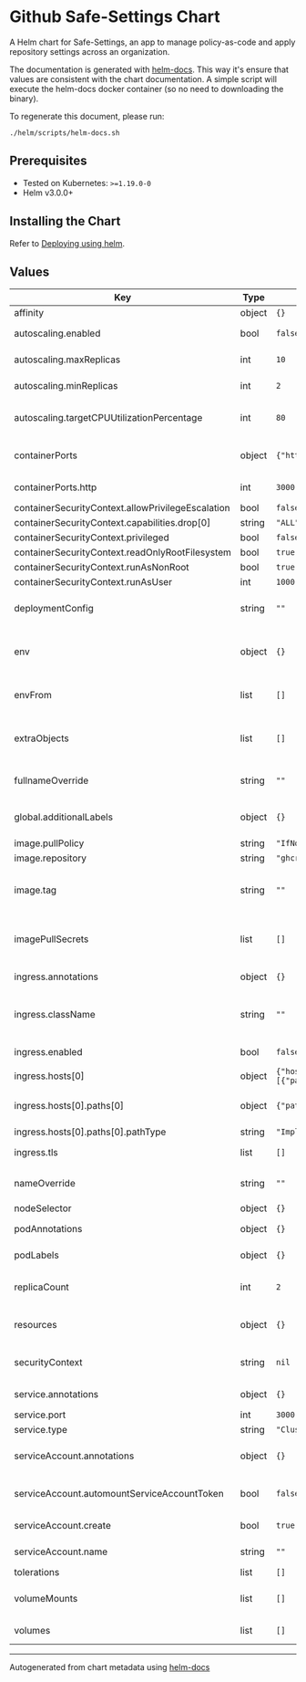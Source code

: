 # Github Safe-Settings Chart

A Helm chart for Safe-Settings, an app to manage policy-as-code and apply repository settings across an organization.

The documentation is generated with [helm-docs](https://github.com/norwoodj/helm-docs). This way it's ensure that values are consistent with the chart documentation.
A simple script will execute the helm-docs docker container (so no need to downloading the binary).

To regenerate this document, please run:

```shell
./helm/scripts/helm-docs.sh
```

## Prerequisites

- Tested on Kubernetes: `>=1.19.0-0`
- Helm v3.0.0+

## Installing the Chart

Refer to [Deploying using helm](https://github.com/github/safe-settings/blob/main-enterprise/docs/deploy.md#deploying-using-helm).

## Values

| Key | Type | Default | Description |
|-----|------|---------|-------------|
| affinity | object | `{}` | Affinity |
| autoscaling.enabled | bool | `false` | Enable Horizontal Pod Autoscaler |
| autoscaling.maxReplicas | int | `10` | Maximum number of replicas |
| autoscaling.minReplicas | int | `2` | Minimum number of replicas |
| autoscaling.targetCPUUtilizationPercentage | int | `80` | Average CPU utilization percentage |
| containerPorts | object | `{"http":3000}` | Safe-Settings application container ports |
| containerPorts.http | int | `3000` | Application container port |
| containerSecurityContext.allowPrivilegeEscalation | bool | `false` |  |
| containerSecurityContext.capabilities.drop[0] | string | `"ALL"` |  |
| containerSecurityContext.privileged | bool | `false` |  |
| containerSecurityContext.readOnlyRootFilesystem | bool | `true` |  |
| containerSecurityContext.runAsNonRoot | bool | `true` |  |
| containerSecurityContext.runAsUser | int | `1000` |  |
| deploymentConfig | string | `""` | Safe-Settings deployment configuration |
| env | object | `{}` | Environment variables to pass to safe-settings application |
| envFrom | list | `[]` | envFrom to pass to safe-settings application |
| extraObjects | list | `[]` | Array of extra K8s manifests to deploy supporting Helm templating |
| fullnameOverride | string | `""` | String to fully override `"safe-settings.fullname"` |
| global.additionalLabels | object | `{}` | Additional labels to be added to all resources |
| image.pullPolicy | string | `"IfNotPresent"` | Image pull policy |
| image.repository | string | `"ghcr.io/github/safe-settings"` | Repository to use |
| image.tag | string | `""` | Overrides the image tag whose default is the chart appVersion |
| imagePullSecrets | list | `[]` | Secrets with credentials to pull images from a private registry |
| ingress.annotations | object | `{}` | Additional ingress annotations |
| ingress.className | string | `""` | Defines which ingress controller will implement the resource |
| ingress.enabled | bool | `false` | Enable and ingress resources |
| ingress.hosts[0] | object | `{"host":"chart-example.local","paths":[{"path":"/","pathType":"ImplementationSpecific"}]}` | Hostname |
| ingress.hosts[0].paths[0] | object | `{"path":"/","pathType":"ImplementationSpecific"}` | The path to Safe-Settings application |
| ingress.hosts[0].paths[0].pathType | string | `"ImplementationSpecific"` | Ingress path type |
| ingress.tls | list | `[]` | Ingress TLS configuration |
| nameOverride | string | `""` | Provide a name in place of `safe-settings` |
| nodeSelector | object | `{}` | Node selector |
| podAnnotations | object | `{}` | Annotations to be added to pods |
| podLabels | object | `{}` | Labels to be added to pods |
| replicaCount | int | `2` | The number of application pods to run |
| resources | object | `{}` | Resource limits and requests for the application pods |
| securityContext | string | `nil` | Toggle and define pod-level security context |
| service.annotations | object | `{}` | Service annotations |
| service.port | int | `3000` | Service http port |
| service.type | string | `"ClusterIP"` | Service type |
| serviceAccount.annotations | object | `{}` | Annotations applied to created service account |
| serviceAccount.automountServiceAccountToken | bool | `false` | Automount API credentials for the Service Account |
| serviceAccount.create | bool | `true` | Create a service account |
| serviceAccount.name | string | `""` | Service account name |
| tolerations | list | `[]` | Tolerations |
| volumeMounts | list | `[]` | Additional volumeMounts to mount |
| volumes | list | `[]` | Additional volumes to the server pod |

----------------------------------------------
Autogenerated from chart metadata using [helm-docs](https://github.com/norwoodj/helm-docs)
